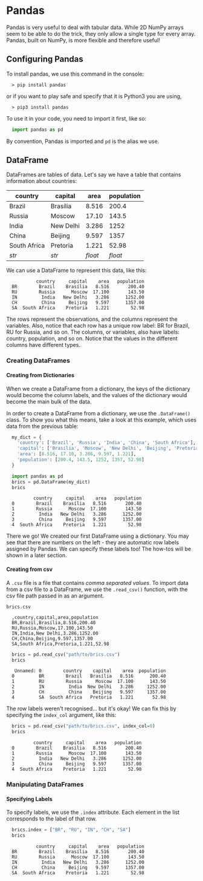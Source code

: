 # Pandas

Pandas is very useful to deal with tabular data. While 2D NumPy arrays seem to be able to do the trick, they only allow a single type for every array.
Pandas, built on NumPy, is more flexible and therefore useful!

## Configuring Pandas

To install pandas, we use this command in the console:

```console
  > pip install pandas
```

or if you want to play safe and specify that it is Python3 you are using,

```console
  > pip3 install pandas
```

To use it in your code, you need to import it first, like so:

```python
  import pandas as pd
```

By convention, Pandas is imported and `pd` is the alias we use.

## DataFrame

DataFrames are tables of data. Let's say we have a table that contains information about countries:

| **country**  | **capital** | **area** | **population** |
|--------------|-------------|----------|----------------|
| Brazil       | Brasília    | 8.516    | 200.4          |
| Russia       | Moscow      | 17.10    | 143.5          |
| India        | New Delhi   | 3.286    | 1252           |
| China        | Beijing     | 9.597    | 1357           |
| South Africa | Pretoria    | 1.221    | 52.98          |
|     *str*    |    *str*    |  *float* |     *float*    |

We can use a DataFrame to represent this data, like this:

```console
           country     capital    area   population
  BR        Brazil    Brasília   8.516       200.40
  RU        Russia      Moscow  17.100       143.50
  IN         India   New Delhi   3.286      1252.00
  CH         China     Beijing   9.597      1357.00
  SA  South Africa    Pretoria   1.221        52.98
```

The rows represent the observations, and the columns represent the variables. Also, notice that each row has a unique row label: 
BR for Brazil, RU for Russia, and so on. The columns, or variables, also have labels: country, population, and so on. 
Notice that the values in the different columns have different types.

### Creating DataFrames

#### Creating from Dictionaries

When we create a DataFrame from a dictionary, the keys of the dictionary would become
the column labels, and the values of the dictionary would become the main bulk of the data.

In order to create a DataFrame from a dictionary, we use the `.DataFrame()` class.
To show you what this means, take a look at this example, which uses data from the
previous table:

```python
  my_dict = {
    'country': ['Brazil', 'Russia', 'India', 'China', 'South Africa'],
    'capital': ['Brasilia', 'Moscow', 'New Delhi', 'Beijing', 'Pretoria'],
    'area': [8.516, 17.10, 3.286, 9.597, 1.221],
    'population': [200.4, 143.5, 1252, 1357, 52.98]
  }

  import pandas as pd
  brics = pd.DataFrame(my_dict)
  brics
```

```console
          country     capital    area   population
  0        Brazil    Brasília   8.516       200.40
  1        Russia      Moscow  17.100       143.50
  2         India   New Delhi   3.286      1252.00
  3         China     Beijing   9.597      1357.00
  4  South Africa    Pretoria   1.221        52.98
```

There we go! We created our first DataFrame using a dictionary. You may see that there
are numbers on the left - they are automatic row labels assigned by Pandas. We can
specify these labels too! The how-tos will be shown in a later section.

#### Creating from csv

A `.csv` file is a file that contains *comma separated values*. To import data from a
csv file to a DataFrame, we use the `.read_csv()` function, with the csv file path
passed in as an argument.

```
brics.csv

  ,country,capital,area,population
  BR,Brazil,Brasília,8.516,200.40
  RU,Russia,Moscow,17.100,143.50
  IN,India,New Delhi,3.286,1252.00
  CH,China,Beijing,9.597,1357.00
  SA,South Africa,Pretoria,1.221,52.98
```

```python
  brics = pd.read_csv("path/to/brics.csv")
  brics
```

```console
   Unnamed: 0        country    capital    area  population
  0         BR        Brazil   Brasília   8.516      200.40
  1         RU        Russia     Moscow  17.100      143.50
  2         IN         India  New Delhi   3.286     1252.00
  3         CH         China    Beijing   9.597     1357.00
  4         SA  South Africa   Pretoria   1.221       52.98
```

The row labels weren't recognised... but it's okay! We can fix this by specifying the
`index_col` argument, like this:

```python
  brics = pd.read_csv("path/to/brics.csv", index_col=0)
  brics
```

```console
          country     capital    area   population
  0        Brazil    Brasília   8.516       200.40
  1        Russia      Moscow  17.100       143.50
  2         India   New Delhi   3.286      1252.00
  3         China     Beijing   9.597      1357.00
  4  South Africa    Pretoria   1.221        52.98
```

### Manipulating DataFrames

#### Specifying Labels

To specify labels, we use the `.index` attribute. Each element in the list corresponds
to the label of that row.

```python
  brics.index = ["BR", "RU", "IN", "CH", "SA"]
  brics
```

```console
           country     capital    area   population
  BR        Brazil    Brasília   8.516       200.40
  RU        Russia      Moscow  17.100       143.50
  IN         India   New Delhi   3.286      1252.00
  CH         China     Beijing   9.597      1357.00
  SA  South Africa    Pretoria   1.221        52.98
```
